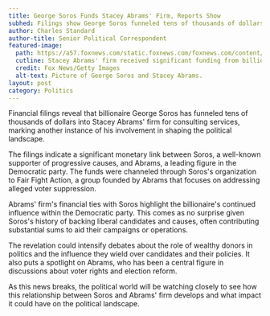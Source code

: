 ```yaml
---
title: George Soros Funds Stacey Abrams' Firm, Reports Show
subhed: Filings show George Soros funneled tens of thousands of dollars to Stacey Abrams' firm for consulting services
author: Charles Standard
author-title: Senior Political Correspondent
featured-image: 
  path: https://a57.foxnews.com/static.foxnews.com/foxnews.com/content/uploads/2023/08/640/320/Soros-Abrams.jpg?ve=1&tl=1
  cutline: Stacey Abrams' firm received significant funding from billionaire George Soros, according to recent filings.
  credit: Fox News/Getty Images
  alt-text: Picture of George Soros and Stacey Abrams.
layout: post
category: Politics
---
```


Financial filings reveal that billionaire George Soros has funneled tens of thousands of dollars into Stacey Abrams' firm for consulting services, marking another instance of his involvement in shaping the political landscape.

The filings indicate a significant monetary link between Soros, a well-known supporter of progressive causes, and Abrams, a leading figure in the Democratic party. The funds were channeled through Soros's organization to Fair Fight Action, a group founded by Abrams that focuses on addressing alleged voter suppression.

Abrams' firm's financial ties with Soros highlight the billionaire's continued influence within the Democratic party. This comes as no surprise given Soros's history of backing liberal candidates and causes, often contributing substantial sums to aid their campaigns or operations.

The revelation could intensify debates about the role of wealthy donors in politics and the influence they wield over candidates and their policies. It also puts a spotlight on Abrams, who has been a central figure in discussions about voter rights and election reform.

As this news breaks, the political world will be watching closely to see how this relationship between Soros and Abrams' firm develops and what impact it could have on the political landscape.
